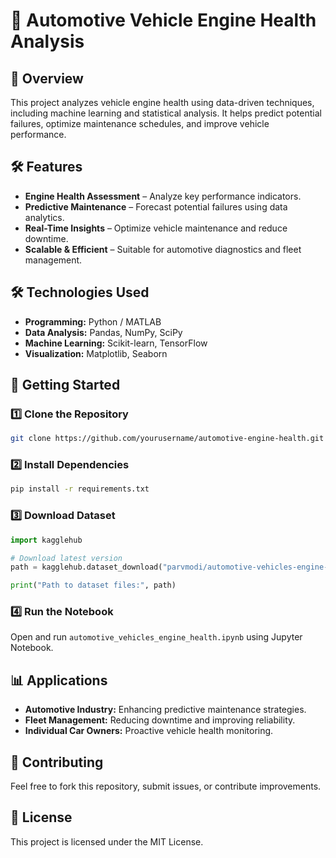
# 🚗 Automotive Vehicle Engine Health Analysis 

## 📌 Overview
This project analyzes vehicle engine health using data-driven techniques, including machine learning and statistical analysis. It helps predict potential failures, optimize maintenance schedules, and improve vehicle performance.

## 🛠️ Features
- **Engine Health Assessment** – Analyze key performance indicators.
- **Predictive Maintenance** – Forecast potential failures using data analytics.
- **Real-Time Insights** – Optimize vehicle maintenance and reduce downtime.
- **Scalable & Efficient** – Suitable for automotive diagnostics and fleet management.

## 🛠️ Technologies Used
- **Programming:** Python / MATLAB
- **Data Analysis:** Pandas, NumPy, SciPy
- **Machine Learning:** Scikit-learn, TensorFlow
- **Visualization:** Matplotlib, Seaborn

## 🚀 Getting Started
### 1️⃣ Clone the Repository
```bash
git clone https://github.com/yourusername/automotive-engine-health.git
```
### 2️⃣ Install Dependencies
```bash
pip install -r requirements.txt
```
### 3️⃣ Download Dataset
```python
import kagglehub

# Download latest version
path = kagglehub.dataset_download("parvmodi/automotive-vehicles-engine-health-dataset")

print("Path to dataset files:", path)
```
### 4️⃣ Run the Notebook
Open and run `automotive_vehicles_engine_health.ipynb` using Jupyter Notebook.

## 📊 Applications
- **Automotive Industry:** Enhancing predictive maintenance strategies.
- **Fleet Management:** Reducing downtime and improving reliability.
- **Individual Car Owners:** Proactive vehicle health monitoring.

## 🤝 Contributing
Feel free to fork this repository, submit issues, or contribute improvements.

## 🐜 License
This project is licensed under the MIT License.

